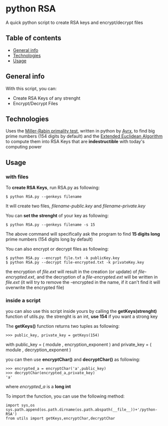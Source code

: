 # python RSA

A quick python script to create RSA keys and encrypt/decrypt files

## Table of contents
* [General info](#general-info)
* [Technologies](#technologies)
* [Usage](#setup)

## General info
With this script, you can:
* Create RSA Keys of any strenght 
* Encrypt/Decrypt Files
	
## Technologies
Uses the [Miller-Rabin primality test](https://en.wikipedia.org/wiki/Miller%E2%80%93Rabin_primality_test), written in python by [Ayrx](github.com/Ayrx), to find big prime numbers (154 digits by default)
and  the [Extended Euclidean Algorithm](https://en.wikipedia.org/wiki/Extended_Euclidean_algorithm) to compute them into RSA Keys that are **indestructible** with today's computing power

	
## Usage

### with files
To **create RSA Keys**, run RSA&#46;py as following:

```
$ python RSA.py --genkeys filename
```
It will create two files, *filename-public.key* and *filename-private.key*

You can **set the strenght** of your key as following:
```
$ python RSA.py --genkeys filename -s 15
```
The above command will specifically ask the program to find **15 digits long** prime numbers (154 digits long by default)

You can also encrypt or decrypt files as following:
```
$ python RSA.py --encrypt file.txt -k publicKey.key
$ python RSA.py --decrypt file-encrypted.txt -k privateKey.key
```
the encryption of *file.ext* will result in the creation (or update) of *file-encrypted.ext*, and the decryption of a *file-encrypted.ext* will be written in *file.ext* (it will try to remove the -encrypted in the name, if it can't find it will overwrite the encrypted file)

### inside a script
you can also use this script inside yours by calling the **getKeys(strenght)** function of utils&#46;py.
the strenght is an int, **use 154** if you want a strong key

The **getKeys()** function returns two tuples as following:
````
>>> public_key, private_key = getKeys(154)
````
with public_key = ( module , encryption_exponent )
and private_key = ( module , decryption_exponent )

you can then use **encryptChar()** and **decryptChar()** as following:
```
>>> encrypted_a = encryptChar('a',public_key)
>>> decryptChar(encrypted_a,private_key)
'a'
```
where *encrypted_a* is a **long int**

To import the function, you can use the following method:
```
import sys,os
sys.path.append(os.path.dirname(os.path.abspath(__file__))+'/python-RSA')
from utils import getKeys,encryptChar,decryptChar
```

